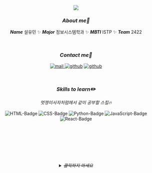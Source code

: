 <div align="center">
    <img src="https://capsule-render.vercel.app/api?type=wave&&color=0:004ff9,100:fff94c&height=300&section=header&text=Hi!%20I'm%20Yumin&fontColor=ffffff&fontSize=90" />
</div>

<h3 align="center"><i>About me👋</i></h3>
<p align="center"> 
    <i><b>Name</b></i> 설유민 ✨ 
    <i><b>Major</b></i> 정보시스템학과 ✨ 
    <i><b>MBTI</b></i> ISTP ✨ 
    <i><b>Team</b></i> 2422
</p>

<br>

<h3 align="center"><i>Contact me🤙</i></h3>
<p align="center">
    <a href="mailto:seolym@hanyang.ac.kr"><img alt="mail" src="https://img.shields.io/badge/Gmail-seolym@hanyang.ac.kr-EA4335?style=flat-square&logo=Gmail&logoColor=white"></img>
    <a href="https://instagram.com/vousvoulezdire"><img alt="github" src="https://img.shields.io/badge/Instagram- @vousvoulezdire-E4405F?style=flat-square&logo=Instagram&logoColor=white"></img></a>
    <a href="https://github.com/4-002602"><img alt="github" src="https://img.shields.io/badge/GitHub- @4--002602-181717?style=flat-square&logo=GitHub&logoColor=white"></img></a><br>
</p>

<br>

<h3 align="center"><i>Skills to learn✏️</i></h3>
<p align="center">
    <i>멋쟁이사자처럼에서 같이 공부할 스킬🔥</i><br><br>
    <img alt="HTML-Badge" src="https://img.shields.io/badge/HTML-E34F26?style=flat-square&logo=HTML5&logoColor=white"></img>
    <img alt="CSS-Badge" src="https://img.shields.io/badge/CSS-1572B6?style=flat-square&logo=CSS3&logoColor=white"></img>
    <img alt="Python-Badge" src="https://img.shields.io/badge/Python-3776AB?style=flat-square&logo=Python&logoColor=white"></img>
    <img alt="JavaScript-Badge" src="https://img.shields.io/badge/JavaScript-F7DF1E?style=flat-square&logo=JavaScript&logoColor=black"></img>
    <img alt="React-Badge" src="https://img.shields.io/badge/React-61DAFB?style=flat-square&logo=React&logoColor=black"></img>
</p>
    
<br><br><br><br><br><br>

<details align="center">
    <summary><i><del>클릭하지 마세요</del></i></summary>
    <h3 align="center"><i><del>Tech Stack👍...?</del></i></h3>
    <p align="center">
        아니고 찍먹 Stack🙈<br><br>
        <img alt="Python-Badge" src="https://img.shields.io/badge/Python-3776AB?style=flat-square&logo=Python&logoColor=white"></img>
        <img alt="Django-Badge" src="https://img.shields.io/badge/Django-092E20?style=flat-square&logo=Django&logoColor=white"></img>
        <img alt="Swift-Badge" src="https://img.shields.io/badge/Swift-F05138?style=flat-square&logo=Swift&logoColor=white"></img>
        <img alt="TypeScript-Badge" src="https://img.shields.io/badge/TypeScript-3178C6?style=flat-square&logo=TypeScript&logoColor=white"></img>
        <img alt="React-Badge" src="https://img.shields.io/badge/React-61DAFB?style=flat-square&logo=React&logoColor=black"></img>
        <img alt="MySQL-Badge" src="https://img.shields.io/badge/MySQL-4479A1?style=flat-square&logo=MySQL&logoColor=white"></img>
    </p>
</details>



